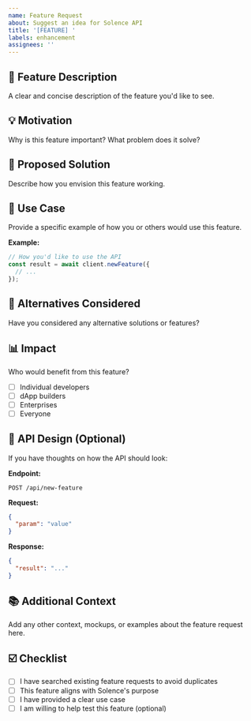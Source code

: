 ```yaml
---
name: Feature Request
about: Suggest an idea for Solence API
title: '[FEATURE] '
labels: enhancement
assignees: ''
---
```


## 🚀 Feature Description

A clear and concise description of the feature you'd like to see.

## 💡 Motivation

Why is this feature important? What problem does it solve?

## 📝 Proposed Solution

Describe how you envision this feature working.

## 🎯 Use Case

Provide a specific example of how you or others would use this feature.

**Example:**
```typescript
// How you'd like to use the API
const result = await client.newFeature({
  // ...
});
```

## 🔄 Alternatives Considered

Have you considered any alternative solutions or features?

## 📊 Impact

Who would benefit from this feature?
- [ ] Individual developers
- [ ] dApp builders
- [ ] Enterprises
- [ ] Everyone

## 🎨 API Design (Optional)

If you have thoughts on how the API should look:

**Endpoint:**
```
POST /api/new-feature
```

**Request:**
```json
{
  "param": "value"
}
```

**Response:**
```json
{
  "result": "..."
}
```

## 📚 Additional Context

Add any other context, mockups, or examples about the feature request here.

## ☑️ Checklist

- [ ] I have searched existing feature requests to avoid duplicates
- [ ] This feature aligns with Solence's purpose
- [ ] I have provided a clear use case
- [ ] I am willing to help test this feature (optional)
